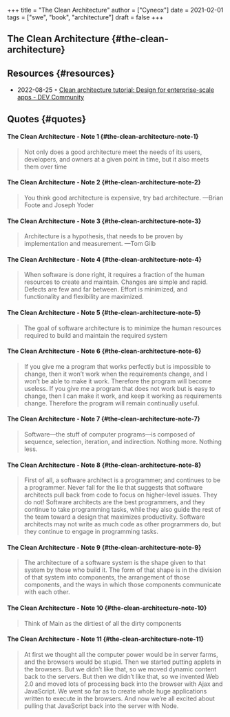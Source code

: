 +++
title = "The Clean Architecture"
author = ["Cyneox"]
date = 2021-02-01
tags = ["swe", "book", "architecture"]
draft = false
+++

## The Clean Architecture {#the-clean-architecture}


## Resources {#resources}

-   2022-08-25 ◦ [Clean architecture tutorial: Design for enterprise-scale apps - DEV Community](https://dev.to/educative/clean-architecture-tutorial-design-for-enterprise-scale-apps-3ad2)


## Quotes {#quotes}


#### The Clean Architecture - Note 1 {#the-clean-architecture-note-1}

> Not only does a good architecture meet the needs of its users, developers, and
> owners at a given point in time, but it also meets them over time


#### The Clean Architecture - Note 2 {#the-clean-architecture-note-2}

> You think good architecture is expensive, try bad architecture. —Brian Foote and Joseph Yoder


#### The Clean Architecture - Note 3 {#the-clean-architecture-note-3}

> Architecture is a hypothesis, that needs to be proven by implementation and
> measurement. —Tom Gilb


#### The Clean Architecture - Note 4 {#the-clean-architecture-note-4}

> When software is done right, it requires a fraction of the human resources to
> create and maintain. Changes are simple and rapid. Defects are few and far
> between. Effort is minimized, and functionality and flexibility are maximized.


#### The Clean Architecture - Note 5 {#the-clean-architecture-note-5}

> The goal of software architecture is to minimize the human resources required to build and maintain the required system


#### The Clean Architecture - Note 6 {#the-clean-architecture-note-6}

> If you give me a program that works perfectly but is impossible to change, then
> it won’t work when the requirements change, and I won’t be able to make it work.
> Therefore the program will become useless. If you give me a program that does
> not work but is easy to change, then I can make it work, and keep it working as
> requirements change. Therefore the program will remain continually useful.


#### The Clean Architecture - Note 7 {#the-clean-architecture-note-7}

> Software—the stuff of computer programs—is composed of sequence, selection,
> iteration, and indirection. Nothing more. Nothing less.


#### The Clean Architecture - Note 8 {#the-clean-architecture-note-8}

> First of all, a software architect is a programmer; and continues to be a
> programmer. Never fall for the lie that suggests that software architects pull
> back from code to focus on higher-level issues. They do not! Software architects
> are the best programmers, and they continue to take programming tasks, while
> they also guide the rest of the team toward a design that maximizes
> productivity. Software architects may not write as much code as other
> programmers do, but they continue to engage in programming tasks.


#### The Clean Architecture - Note 9 {#the-clean-architecture-note-9}

> The architecture of a software system is the shape given to that system by those
> who build it. The form of that shape is in the division of that system into
> components, the arrangement of those components, and the ways in which those
> components communicate with each other.


#### The Clean Architecture - Note 10 {#the-clean-architecture-note-10}

> Think of Main as the dirtiest of all the dirty components


#### The Clean Architecture - Note 11 {#the-clean-architecture-note-11}

> At first we thought all the computer power would be in server farms, and the
> browsers would be stupid. Then we started putting applets in the browsers. But
> we didn’t like that, so we moved dynamic content back to the servers. But then
> we didn’t like that, so we invented Web 2.0 and moved lots of processing back
> into the browser with Ajax and JavaScript. We went so far as to create whole
> huge applications written to execute in the browsers. And now we’re all excited
> about pulling that JavaScript back into the server with Node.
